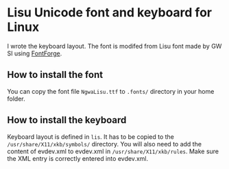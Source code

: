# Lisu Unicode font and keyboard for Linux

I wrote the keyboard layout. The font is modifed from Lisu font made by GW SI using 
[FontForge](http://fontforge.org/).

## How to install the font

You can copy the font file `NgwaLisu.ttf` to `.fonts/` directory in your home folder. 

## How to install the keyboard

Keyboard layout is defined in `lis`. It has to be copied to the `/usr/share/X11/xkb/symbols/` 
directory. You will also need to add the content of evdev.xml to evdev.xml in `/usr/share/X11/xkb/rules`. Make sure the XML entry is correctly entered into evdev.xml.

